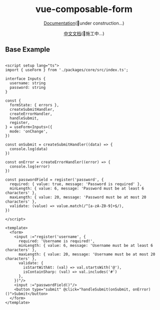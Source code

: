 <h1 align="center">
vue-composable-form
</h1>


<p align="center">
 <a href="https://vue-form-docs.netlify.app/">Documentation</a>(🔨under construction...)
</p>
<p align="center">
 <a href="https://vue-form-cn.netlify.app/">中文文档</a>(🔨施工中...)
</p>



## Base Example

```vue

<script setup lang="ts">
import { useForm } from './packages/core/src/index.ts';

interface Inputs {
  username: string
  password: string
}

const {
  formState: { errors },
  createSubmitHandler,
  createErrorHandler,
  handleSubmit,
  register,
} = useForm<Inputs>({
  mode: 'onChange',
})

const onSubmit = createSubmitHandler((data) => {
  console.log(data)
})

const onError = createErrorHandler((error) => {
  console.log(error)
})

const passwordField = register('password', {
  required: { value: true, message: 'Password is required' },
  minLength: { value: 6, message: 'Password must be at least 6 characters' },
  maxLength: { value: 20, message: 'Password must be at most 20 characters' },
  validate: (value) => value.match(/^[a-zA-Z0-9]+$/),
})

</script>

<template>
  <form>
    <input :="register('username', {
      required: 'Username is required!',
      minLength: { value: 6, message: 'Username must be at least 6 characters' },
      maxLength: { value: 20, message: 'Username must be at most 20 characters' },
      validate: {
        isStartWithAt: (val) => val.startsWith('@'),
        isContainSharp: (val) => val.includes('#') 
      },
    })"/>
    <input :="passwordField()"/>
    <button type="submit" @click="handleSubmit(onSubmit, onError)()">Submit</button>
  </form>
</template>


```

